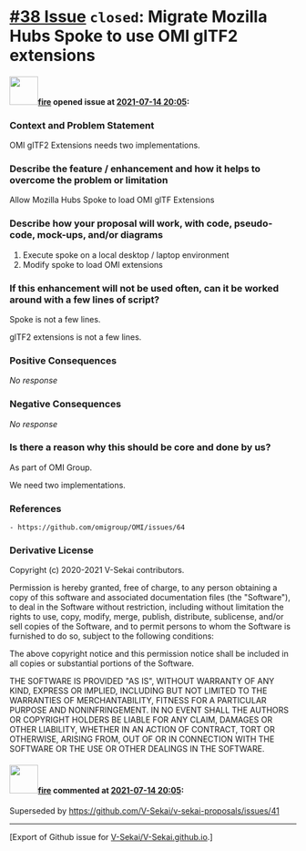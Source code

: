 # [\#38 Issue](https://github.com/V-Sekai/V-Sekai.github.io/issues/38) `closed`: Migrate Mozilla Hubs Spoke to use OMI glTF2 extensions

#### <img src="https://avatars.githubusercontent.com/u/32321?u=c2e06a3d2b49a467aa907e54aa259516440267cc&v=4" width="50">[fire](https://github.com/fire) opened issue at [2021-07-14 20:05](https://github.com/V-Sekai/V-Sekai.github.io/issues/38):

### Context and Problem Statement

OMI glTF2 Extensions needs two implementations.

### Describe the feature / enhancement and how it helps to overcome the problem or limitation

Allow Mozilla Hubs Spoke to load OMI glTF Extensions

### Describe how your proposal will work, with code, pseudo-code, mock-ups, and/or diagrams

1. Execute spoke on a local desktop / laptop environment
2. Modify spoke to load OMI extensions

### If this enhancement will not be used often, can it be worked around with a few lines of script?

Spoke is not a few lines.

glTF2 extensions is not a few lines.

### Positive Consequences

_No response_

### Negative Consequences

_No response_

### Is there a reason why this should be core and done by us?

As part of OMI Group.

We need two implementations.

### References

```
- https://github.com/omigroup/OMI/issues/64
```

### Derivative License

Copyright (c) 2020-2021 V-Sekai contributors.

Permission is hereby granted, free of charge, to any person obtaining a copy
of this software and associated documentation files (the "Software"), to deal
in the Software without restriction, including without limitation the rights
to use, copy, modify, merge, publish, distribute, sublicense, and/or sell
copies of the Software, and to permit persons to whom the Software is
furnished to do so, subject to the following conditions:

The above copyright notice and this permission notice shall be included in all
copies or substantial portions of the Software.

THE SOFTWARE IS PROVIDED "AS IS", WITHOUT WARRANTY OF ANY KIND, EXPRESS OR
IMPLIED, INCLUDING BUT NOT LIMITED TO THE WARRANTIES OF MERCHANTABILITY,
FITNESS FOR A PARTICULAR PURPOSE AND NONINFRINGEMENT. IN NO EVENT SHALL THE
AUTHORS OR COPYRIGHT HOLDERS BE LIABLE FOR ANY CLAIM, DAMAGES OR OTHER
LIABILITY, WHETHER IN AN ACTION OF CONTRACT, TORT OR OTHERWISE, ARISING FROM,
OUT OF OR IN CONNECTION WITH THE SOFTWARE OR THE USE OR OTHER DEALINGS IN THE
SOFTWARE.


#### <img src="https://avatars.githubusercontent.com/u/32321?u=c2e06a3d2b49a467aa907e54aa259516440267cc&v=4" width="50">[fire](https://github.com/fire) commented at [2021-07-14 20:05](https://github.com/V-Sekai/V-Sekai.github.io/issues/38#issuecomment-880412699):

Superseded by https://github.com/V-Sekai/v-sekai-proposals/issues/41


-------------------------------------------------------------------------------



[Export of Github issue for [V-Sekai/V-Sekai.github.io](https://github.com/V-Sekai/V-Sekai.github.io).]
